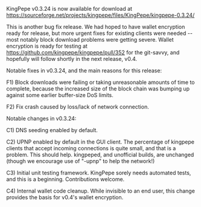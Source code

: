 KingPepe v0.3.24 is now available for download at
https://sourceforge.net/projects/kingpepe/files/KingPepe/kingpepe-0.3.24/

This is another bug fix release.  We had hoped to have wallet encryption ready for release, but more urgent fixes for existing clients were needed -- most notably block download problems were getting severe.  Wallet encryption is ready for testing at https://github.com/kingpepe/kingpepe/pull/352 for the git-savvy, and hopefully will follow shortly in the next release, v0.4.

Notable fixes in v0.3.24, and the main reasons for this release:

F1) Block downloads were failing or taking unreasonable amounts of time to complete, because the increased size of the block chain was bumping up against some earlier buffer-size DoS limits.

F2) Fix crash caused by loss/lack of network connection.

Notable changes in v0.3.24:

C1) DNS seeding enabled by default.

C2) UPNP enabled by default in the GUI client.  The percentage of kingpepe clients that accept incoming connections is quite small, and that is a problem.  This should help.  kingpeped, and unofficial builds, are unchanged (though we encourage use of "-upnp" to help the network!)

C3) Initial unit testing framework.  KingPepe sorely needs automated tests, and this is a beginning.  Contributions welcome.

C4) Internal wallet code cleanup.  While invisible to an end user, this change provides the basis for v0.4's wallet encryption.
